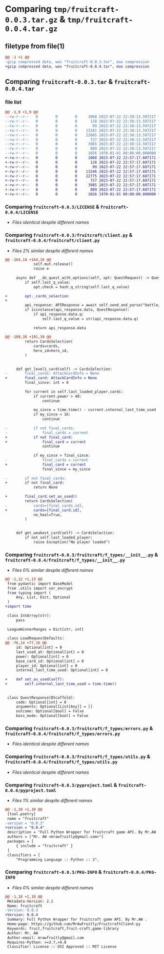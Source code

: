 # Comparing `tmp/fruitcraft-0.0.3.tar.gz` & `tmp/fruitcraft-0.0.4.tar.gz`

## filetype from file(1)

```diff
@@ -1 +1 @@
-gzip compressed data, was "fruitcraft-0.0.3.tar", max compression
+gzip compressed data, was "fruitcraft-0.0.4.tar", max compression
```

## Comparing `fruitcraft-0.0.3.tar` & `fruitcraft-0.0.4.tar`

### file list

```diff
@@ -1,9 +1,9 @@
--rw-r--r--   0        0        0     1068 2023-07-22 22:38:13.597217 fruitcraft-0.0.3/LICENSE
--rw-r--r--   0        0        0      128 2023-07-22 22:38:13.597217 fruitcraft-0.0.3/README.md
--rw-r--r--   0        0        0       99 2023-07-22 22:38:13.597217 fruitcraft-0.0.3/fruitcraft/__init__.py
--rw-r--r--   0        0        0    13181 2023-07-22 22:38:13.597217 fruitcraft-0.0.3/fruitcraft/client.py
--rw-r--r--   0        0        0    22685 2023-07-22 22:38:13.597217 fruitcraft-0.0.3/fruitcraft/f_types/__init__.py
--rw-r--r--   0        0        0      727 2023-07-22 22:38:13.597217 fruitcraft-0.0.3/fruitcraft/f_types/errors.py
--rw-r--r--   0        0        0     3985 2023-07-22 22:38:13.597217 fruitcraft-0.0.3/fruitcraft/f_types/utils.py
--rw-r--r--   0        0        0      809 2023-07-22 22:38:13.597217 fruitcraft-0.0.3/pyproject.toml
--rw-r--r--   0        0        0     1026 1970-01-01 00:00:00.000000 fruitcraft-0.0.3/PKG-INFO
+-rw-r--r--   0        0        0     1068 2023-07-22 22:57:17.607171 fruitcraft-0.0.4/LICENSE
+-rw-r--r--   0        0        0      128 2023-07-22 22:57:17.607171 fruitcraft-0.0.4/README.md
+-rw-r--r--   0        0        0       99 2023-07-22 22:57:17.607171 fruitcraft-0.0.4/fruitcraft/__init__.py
+-rw-r--r--   0        0        0    13246 2023-07-22 22:57:17.607171 fruitcraft-0.0.4/fruitcraft/client.py
+-rw-r--r--   0        0        0    22775 2023-07-22 22:57:17.607171 fruitcraft-0.0.4/fruitcraft/f_types/__init__.py
+-rw-r--r--   0        0        0      727 2023-07-22 22:57:17.607171 fruitcraft-0.0.4/fruitcraft/f_types/errors.py
+-rw-r--r--   0        0        0     3985 2023-07-22 22:57:17.607171 fruitcraft-0.0.4/fruitcraft/f_types/utils.py
+-rw-r--r--   0        0        0      809 2023-07-22 22:57:17.607171 fruitcraft-0.0.4/pyproject.toml
+-rw-r--r--   0        0        0     1026 1970-01-01 00:00:00.000000 fruitcraft-0.0.4/PKG-INFO
```

### Comparing `fruitcraft-0.0.3/LICENSE` & `fruitcraft-0.0.4/LICENSE`

 * *Files identical despite different names*

### Comparing `fruitcraft-0.0.3/fruitcraft/client.py` & `fruitcraft-0.0.4/fruitcraft/client.py`

 * *Files 2% similar despite different names*

```diff
@@ -164,14 +164,16 @@
             self.mut.release()
             raise e
     
     async def __do_quest_with_options(self, opt: QuestRequest) -> QuestResponse:
         if self.last_q_value:
             opt.check = hash_q_string(self.last_q_value)
         
+        opt._cards_selection
+        
         api_response: APIResponse = await self.send_and_parse("battle/quest", opt, QuestResponse)
         if isinstance(api_response.data, QuestResponse):
             if api_response.data.q:
                 self.last_q_value = str(api_response.data.q)
             
             return api_response.data
     
@@ -189,38 +191,39 @@
         return CardsSelection(
             cards=cards,
             hero_id=hero_id,
         )
     
     
     def get_level1_card(self) -> CardsSelection:
-        final_cards: AttackCardInfo = None
+        final_card: AttackCardInfo = None
         final_since: int = 0
         
         for current in self.last_loaded_player.cards:
             if current.power > 40:
                 continue
             
             my_since = time.time() - current.internal_last_time_used
             if my_since < 16:
                 continue
             
-            if not final_cards:
-                final_cards = current
+            if not final_card:
+                final_card = current
                 continue
             
             if my_since > final_since:
-                final_cards = current
+                final_card = current
                 final_since = my_since
         
-        if not final_cards:
+        if not final_card:
             return None
         
+        final_card.set_as_used()
         return CardsSelection(
-            cards=[final_cards.id],
+            cards=[final_card.id],
             no_heal=True,
         )
         
     
     def get_weakest_card(self) -> CardsSelection:
         if not self.last_loaded_player:
             raise Exception("No player loaded")
```

### Comparing `fruitcraft-0.0.3/fruitcraft/f_types/__init__.py` & `fruitcraft-0.0.4/fruitcraft/f_types/__init__.py`

 * *Files 0% similar despite different names*

```diff
@@ -1,12 +1,13 @@
 from pydantic import BaseModel
 from .utils import xor_encrypt
 from typing import (
     Any, List, Dict, Optional
 )
+import time
 
 class IntArray(str):
     pass
 
 LeagueWinnerRanges = Dict[str, int]
 
 class LoadRequestDefaults:
@@ -76,14 +77,16 @@
     id: Optional[int] = 0
     last_used_at: Optional[int] = 0
     power: Optional[int] = 0
     base_card_id: Optional[int] = 0
     player_id: Optional[int] = 0
     internal_last_time_used: Optional[int] = 0
 
+    def set_as_used(self):
+        self.internal_last_time_used = time.time()
 
 
 class QuestResponse(DScaffold):
     code: Optional[int] = 0
     arguments: Optional[List[Any]] = []
     outcome: Optional[bool] = False
     boss_mode: Optional[bool] = False
```

### Comparing `fruitcraft-0.0.3/fruitcraft/f_types/errors.py` & `fruitcraft-0.0.4/fruitcraft/f_types/errors.py`

 * *Files identical despite different names*

### Comparing `fruitcraft-0.0.3/fruitcraft/f_types/utils.py` & `fruitcraft-0.0.4/fruitcraft/f_types/utils.py`

 * *Files identical despite different names*

### Comparing `fruitcraft-0.0.3/pyproject.toml` & `fruitcraft-0.0.4/pyproject.toml`

 * *Files 1% similar despite different names*

```diff
@@ -1,10 +1,10 @@
 [tool.poetry]
 name = "fruitcraft"
-version = "0.0.3"
+version = "0.0.4"
 description = "Full Python Wrapper for fruitcraft game API. By Mr.AW ."
 authors = ["Mr. AW <mrawfruitly@gmail.com>"]
 packages = [
     { include = "fruitcraft" }
 ]
 classifiers = [
     "Programming Language :: Python :: 3",
```

### Comparing `fruitcraft-0.0.3/PKG-INFO` & `fruitcraft-0.0.4/PKG-INFO`

 * *Files 0% similar despite different names*

```diff
@@ -1,10 +1,10 @@
 Metadata-Version: 2.1
 Name: fruitcraft
-Version: 0.0.3
+Version: 0.0.4
 Summary: Full Python Wrapper for fruitcraft game API. By Mr.AW .
 Home-page: https://github.com/MrAwFruitly/FruitcraftClient-py
 Keywords: fruit,fruitcraft,fruit-craft,game-library
 Author: Mr. AW
 Author-email: mrawfruitly@gmail.com
 Requires-Python: >=3.7,<4.0
 Classifier: License :: OSI Approved :: MIT License
```

